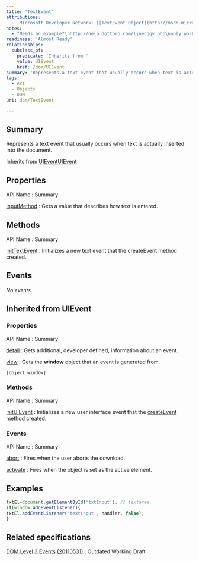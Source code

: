```yaml
---
title: 'TextEvent'
attributions:
  - 'Microsoft Developer Network: [[TextEvent Object](http://msdn.microsoft.com/en-us/library/ie/ff974350(v=vs.85).aspx) Article]'
notes:
  - "Needs an example?\nhttp://help.dottoro.com/ljuecqgv.php\nonly works in webkit,\nFX has no TextEvent,\n\nIE11 has but above sample runs without errors or the expected result... appears IE prevent programmatic text input into input fields."
readiness: 'Almost Ready'
relationships:
  subclass_of:
    predicate: 'Inherits from '
    value: UIEvent
    href: /dom/UIEvent
summary: 'Represents a text event that usually occurs when text is actually inserted into the document.'
tags:
  - API
  - Objects
  - DOM
uri: dom/TextEvent

---
```

## Summary

Represents a text event that usually occurs when text is actually inserted into the document.

Inherits from [UIEvent](/dom/UIEvent)[UIEvent](/dom/UIEvent)

## Properties

API Name
:   Summary

[inputMethod](/dom/TextEvent/inputMethod)
:   Gets a value that describes how text is entered.

## Methods

API Name
:   Summary

[initTextEvent](/dom/TextEvent/initTextEvent)
:   Initializes a new text event that the createEvent method created.

## Events

*No events.*

## Inherited from UIEvent

### Properties

API Name
:   Summary

[detail](/dom/UIEvent/detail)
:   Gets additional, developer defined, information about an event.

[view](/dom/UIEvent/view)
:   Gets the **window** object that an event is generated from.

    [object window]

### Methods

API Name
:   Summary

[initUIEvent](/dom/UIEvent/initUIEvent)
:   Initializes a new user interface event that the [createEvent](/dom/Document/createEvent) method created.

### Events

API Name
:   Summary

[abort](/dom/UIEvent/abort)
:   Fires when the user aborts the download.

[activate](/dom/UIEvent/activate)
:   Fires when the object is set as the active element.

## Examples

``` js
txtEl=document.getElementById('txtInput'); // textarea
if(window.addEventListener){
txtEl.addEventListener('textinput', handler, false);
}
```

## Related specifications

[DOM Level 3 Events (20110531)](http://www.w3.org/TR/2011/WD-DOM-Level-3-Events-20110531)
:   Outdated Working Draft
